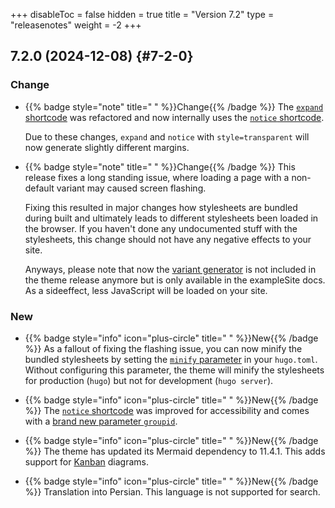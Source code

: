 +++
disableToc = false
hidden = true
title = "Version 7.2"
type = "releasenotes"
weight = -2
+++

## 7.2.0 (2024-12-08) {#7-2-0}

### Change

- {{% badge style="note" title=" " %}}Change{{% /badge %}} The [`expand` shortcode](shortcodes/expand) was refactored and now internally uses the [`notice` shortcode](shortcodes/notice).

  Due to these changes, `expand` and `notice` with `style=transparent` will now generate slightly different margins.

- {{% badge style="note" title=" " %}}Change{{% /badge %}} This release fixes a long standing issue, where loading a page with a non-default variant may caused screen flashing.

  Fixing this resulted in major changes how stylesheets are bundled during built and ultimately leads to different stylesheets been loaded in the browser. If you haven't done any undocumented stuff with the stylesheets, this change should not have any negative effects to your site.

  Anyways, please note that now the [variant generator](configuration/branding/generator) is not included in the theme release anymore but is only available in the exampleSite docs. As a sideeffect, less JavaScript will be loaded on your site.

### New

- {{% badge style="info" icon="plus-circle" title=" " %}}New{{% /badge %}} As a fallout of fixing the flashing issue, you can now minify the bundled stylesheets by setting the [`minify` parameter](configuration/sitemanagement/stableoutput/#disabling-assets-minification) in your `hugo.toml`. Without configuring this parameter, the theme will minify the stylesheets for production (`hugo`) but not for development (`hugo server`).

- {{% badge style="info" icon="plus-circle" title=" " %}}New{{% /badge %}} The [`notice` shortcode](shortcodes/notice) was improved for accessibility and comes with a [brand new parameter `groupid`](shortcodes/notice#expandable-content-area-with-groupid).

- {{% badge style="info" icon="plus-circle" title=" " %}}New{{% /badge %}} The theme has updated its Mermaid dependency to 11.4.1. This adds support for [Kanban](shortcodes/mermaid#kanban) diagrams.

- {{% badge style="info" icon="plus-circle" title=" " %}}New{{% /badge %}} Translation into Persian. This language is not supported for search.
